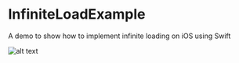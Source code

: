 # InfiniteLoadExample
A demo to show how to implement infinite loading on iOS using Swift

![alt text][InfiniteLoadItemsDemo]

[InfiniteLoadItemsDemo]: https://github.com/jayesh15111988/InfiniteLoadExample/blob/master/Demo/out.gif 
"Infinite products load demo"
